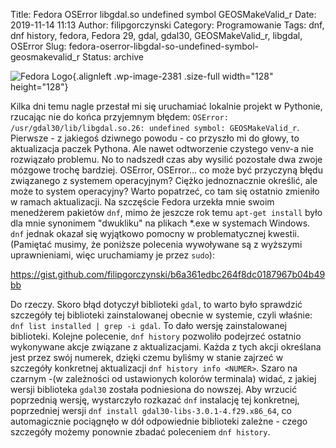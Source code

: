 Title: Fedora OSError libgdal.so undefined symbol GEOSMakeValid_r
Date: 2019-11-14 11:13
Author: filipgorczynski
Category: Programowanie
Tags: dnf, dnf history, fedora, Fedora 29, gdal, gdal30, GEOSMakeValid_r, libgdal, OSError
Slug: fedora-oserror-libgdal-so-undefined-symbol-geosmakevalid_r
Status: archive

![Fedora Logo](https://filipgorczynski.files.wordpress.com/2019/11/fedora_logo-e1573723036788.png){.alignleft .wp-image-2381 .size-full width="128" height="128"}

Kilka dni temu nagle przestał mi się uruchamiać lokalnie projekt w Pythonie, rzucając nie do końca przyjemnym błędem: `OSError: /usr/gdal30/lib/libgdal.so.26: undefined symbol: GEOSMakeValid_r`. Pierwsze - z jakiegoś dziwnego powodu - co przyszło mi do głowy, to aktualizacja paczek Pythona. Ale nawet odtworzenie czystego venv-a nie rozwiązało problemu. <!--more-->No to nadszedł czas aby wysilić pozostałe dwa zwoje mózgowe trochę bardziej. OSError, OSError... co może być przyczyną błędu związanego z systemem operacyjnym? Ciężko jednoznacznie określić, ale może to system operacyjny? Warto popatrzeć, co tam się ostatnio zmieniło w ramach aktualizacji. Na szczęście Fedora urzekła mnie swoim menedżerem pakietów `dnf`, mimo że jeszcze rok temu `apt-get install` było dla mnie synonimem "dwukliku" na plikach \*.exe w systemach Windows.  
`dnf` jednak okazał się wyjątkowo pomocny w problematycznej kwestii. (Pamiętać musimy, że poniższe polecenia wywoływane są z wyższymi uprawnieniami, więc uruchamiamy je przez `sudo`):

https://gist.github.com/filipgorczynski/b6a361edbc264f8dc0187967b04b49bb

Do rzeczy. Skoro błąd dotyczył biblioteki `gdal`, to warto było sprawdzić szczegóły tej biblioteki zainstalowanej obecnie w systemie, czyli właśnie: `dnf list installed | grep -i gdal`. To dało wersję zainstalowanej biblioteki. Kolejne polecenie, `dnf history` pozwoliło podejrzeć ostatnio wykonywane akcje związane z aktualizacjami. Każda z tych akcji określana jest przez swój numerek, dzięki czemu byliśmy w stanie zajrzeć w szczegóły konkretnej aktualizacji `dnf history info <NUMER>`. Szaro na czarnym -(w zależności od ustawionych kolorów terminala) widać, z jakiej wersji biblioteka `gdal30` została podniesiona do nowszej. Aby wrzucić poprzednią wersję, wystarczyło rozkazać `dnf` instalację tej konkretnej, poprzedniej wersji `dnf install gdal30-libs-3.0.1-4.f29.x86_64`, co automagicznie pociągnęło w dół odpowiednie biblioteki zależne - czego szczegóły możemy ponownie zbadać poleceniem `dnf history`.
